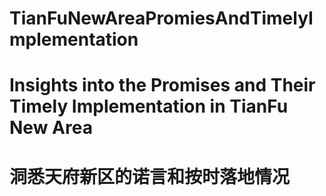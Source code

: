 # TianFuNewAreaPromiesAndTimelyImplementation
# Insights into the Promises and Their Timely Implementation in TianFu New Area
# 洞悉天府新区的诺言和按时落地情况
